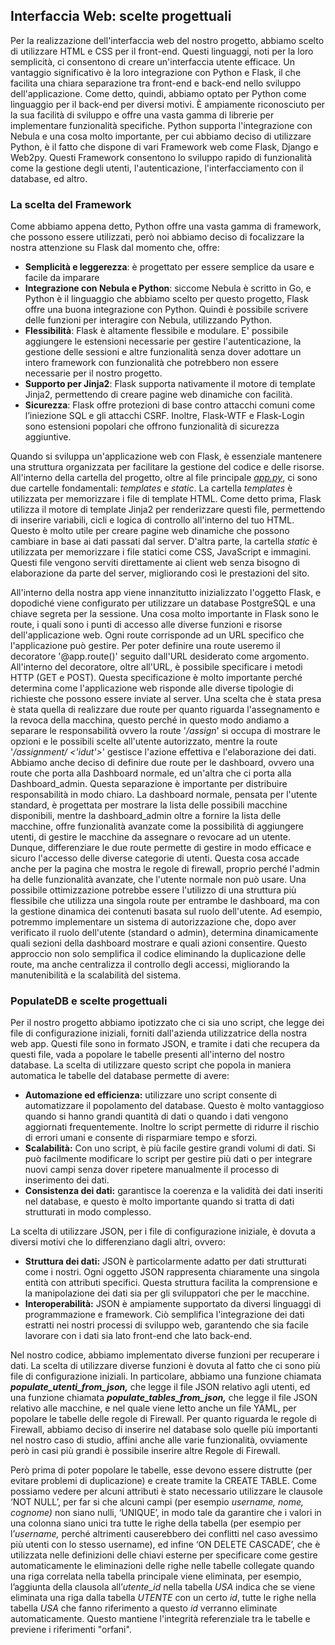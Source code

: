 ## Interfaccia Web: scelte progettuali

Per la realizzazione dell'interfaccia web del nostro progetto, abbiamo scelto di utilizzare HTML e CSS per il front-end. Questi linguaggi, noti per la loro semplicità, ci consentono di creare un'interfaccia utente efficace. Un vantaggio significativo è la loro integrazione con Python e Flask, il che facilita una chiara separazione tra front-end e back-end nello sviluppo dell'applicazione. Come detto, quindi, abbiamo optato per Python come linguaggio per il back-end per diversi motivi. È ampiamente riconosciuto per la sua facilità di sviluppo e offre una vasta gamma di librerie per implementare funzionalità specifiche. Python supporta l'integrazione con Nebula e una cosa molto importante, per cui abbiamo deciso di utilizzare Python, è il fatto che dispone di vari Framework web come Flask, Django e Web2py. Questi Framework consentono lo sviluppo rapido di funzionalità come la gestione degli utenti, l'autenticazione, l'interfacciamento con il database, ed altro.

### La scelta del Framework

Come abbiamo appena detto, Python offre una vasta gamma di framework, che possono essere utilizzati, però noi abbiamo deciso di focalizzare la nostra attenzione su Flask dal momento che, offre:

- **Semplicità e leggerezza**: è progettato per essere semplice da usare e facile da imparare
- **Integrazione con Nebula e Python**: siccome Nebula è scritto in Go, e Python è il linguaggio che abbiamo scelto per questo progetto, Flask offre una buona integrazione con Python. Quindi è possibile scrivere delle funzioni per interagire con Nebula, utilizzando Python.
- **Flessibilità**: Flask è altamente flessibile e modulare. E' possibile aggiungere le estensioni necessarie per gestire l'autenticazione, la gestione delle sessioni e altre funzionalità senza dover adottare un intero framework con funzionalità che potrebbero non essere necessarie per il nostro progetto.
- **Supporto per Jinja2**: Flask supporta nativamente il motore di template Jinja2, permettendo di creare pagine web dinamiche con facilità.
- **Sicurezza**: Flask offre protezioni di base contro attacchi comuni come l’iniezione SQL e gli attacchi CSRF. Inoltre, Flask-WTF e Flask-Login sono estensioni popolari che offrono funzionalità di sicurezza aggiuntive.

Quando si sviluppa un'applicazione web con Flask, è essenziale mantenere una struttura organizzata per facilitare la gestione del codice e delle risorse. All'interno della cartella del progetto, oltre al file principale _[app.py](http://app.py)_, ci sono due cartelle fondamentali: _templates_ e _static_. La cartella _templates_ è utilizzata per memorizzare i file di template HTML. Come detto prima, Flask utilizza il motore di template Jinja2 per renderizzare questi file, permettendo di inserire variabili, cicli e logica di controllo all'interno del tuo HTML. Questo è molto utile per creare pagine web dinamiche che possono cambiare in base ai dati passati dal server. D'altra parte, la cartella _static_ è utilizzata per memorizzare i file statici come CSS, JavaScript e immagini. Questi file vengono serviti direttamente ai client web senza bisogno di elaborazione da parte del server, migliorando così le prestazioni del sito.

All'interno della nostra app viene innanzitutto inizializzato l'oggetto Flask, e dopodiché viene configurato per utilizzare un database PostgreSQL e una chiave segreta per la sessione. Una cosa molto importante in Flask sono le route, i quali sono i punti di accesso alle diverse funzioni e risorse dell'applicazione web. Ogni route corrisponde ad un URL specifico che l'applicazione può gestire. Per poter definire una route useremo il decoratore '@app.route()' seguito dall'URL desiderato come argomento. All'interno del decoratore, oltre all'URL, è possibile specificare i metodi HTTP (GET e POST). Questa specificazione è molto importante perché determina come l'applicazione web risponde alle diverse tipologie di richieste che possono essere inviate al server. Una scelta che è stata presa è stata quella di realizzare due route per quanto riguarda l'assegnamento e la revoca della macchina, questo perché in questo modo andiamo a separare le responsabilità ovvero la route '_/assign_' si occupa di mostrare le opzioni e le possibili scelte all'utente autorizzato, mentre la route '_/assignment/ <'idut'>_' gestisce l'azione effettiva e l'elaborazione dei dati. Abbiamo anche deciso di definire due route per le dashboard, ovvero una route che porta alla Dashboard normale, ed un'altra che ci porta alla Dashboard_admin. Questa separazione è importante per distribuire responsabilità in modo chiaro. La dashboard normale, pensata per l'utente standard, è progettata per mostrare la lista delle possibili macchine disponibili, mentre la dashboard_admin oltre a fornire la lista delle macchine, offre funzionalità avanzate come la possibilità di aggiungere utenti, di gestire le macchine da assegnare o revocare ad un utente. Dunque, differenziare le due route permette di gestire in modo efficace e sicuro l'accesso delle diverse categorie di utenti. Questa cosa accade anche per la pagina che mostra le regole di firewall, proprio perché l'admin ha delle funzionalità avanzate, che l'utente normale non può usare. Una possibile ottimizzazione potrebbe essere l'utilizzo di una struttura più flessibile che utilizza una singola route per entrambe le dashboard, ma con la gestione dinamica dei contenuti basata sul ruolo dell'utente. Ad esempio, potremmo implementare un sistema di autorizzazione che, dopo aver verificato il ruolo dell'utente (standard o admin), determina dinamicamente quali sezioni della dashboard mostrare e quali azioni consentire. Questo approccio non solo semplifica il codice eliminando la duplicazione delle route, ma anche centralizza il controllo degli accessi, migliorando la manutenibilità e la scalabilità del sistema.

### PopulateDB e scelte progettuali

Per il nostro progetto abbiamo ipotizzato che ci sia uno script, che legge dei file di configurazione iniziali, forniti dall'azienda utilizzatrice della nostra web app. Questi file sono in formato JSON, e tramite i dati che recupera da questi file, vada a popolare le tabelle presenti all'interno del nostro database. La scelta di utilizzare questo script che popola in maniera automatica le tabelle del database permette di avere:

- **Automazione ed efficienza:** utilizzare uno script consente di automatizzare il popolamento del database. Questo è molto vantaggioso quando si hanno grandi quantità di dati o quando i dati vengono aggiornati frequentemente. Inoltre lo script permette di ridurre il rischio di errori umani e consente di risparmiare tempo e sforzi.
- **Scalabilità:** Con uno script, è più facile gestire grandi volumi di dati. Si può facilmente modificare lo script per gestire più dati o per integrare nuovi campi senza dover ripetere manualmente il processo di inserimento dei dati.
- **Consistenza dei dati:** garantisce la coerenza e la validità dei dati inseriti nel database, e questo è molto importante quando si tratta di dati strutturati in modo complesso.

La scelta di utilizzare JSON, per i file di configurazione iniziale, è dovuta a diversi motivi che lo differenziano dagli altri, ovvero:

- **Struttura dei dati:** JSON è particolarmente adatto per dati strutturati come i nostri. Ogni oggetto JSON rappresenta chiaramente una singola entità con attributi specifici. Questa struttura facilita la comprensione e la manipolazione dei dati sia per gli sviluppatori che per le macchine.
- **Interoperabilità:** JSON è ampiamente supportato da diversi linguaggi di programmazione e framework. Ciò semplifica l'integrazione dei dati estratti nei nostri processi di sviluppo web, garantendo che sia facile lavorare con i dati sia lato front-end che lato back-end.

Nel nostro codice, abbiamo implementato diverse funzioni per recuperare i dati. La scelta di utilizzare diverse funzioni è dovuta al fatto che ci sono più file di configurazione iniziali. In particolare, abbiamo una funzione chiamata _**populate_utenti_from_json,**_ che legge il file JSON relativo agli utenti, ed una funzione chiamata _**populate_tables_from_json,**_ che legge il file JSON relativo alle macchine, e nel quale viene letto anche un file YAML, per popolare le tabelle delle regole di Firewall. Per quanto riguarda le regole di Firewall, abbiamo deciso di inserire nel database solo quelle più importanti nel nostro caso di studio, affini anche alle varie funzionalità, ovviamente però in casi più grandi è possibile inserire altre Regole di Firewall. 

Però prima di poter popolare le tabelle, esse devono essere distrutte (per evitare problemi di duplicazione) e create tramite la CREATE TABLE. Come possiamo vedere per alcuni attributi è stato necessario utilizzare le clausole ‘NOT NULL’, per far si che alcuni campi (per esempio _username, nome, cognome)_ non siano nulli, ‘UNIQUE’, in modo tale da garantire che i valori in una colonna siano unici tra tutte le righe della tabella (per esempio per l’_username,_ perché altrimenti causerebbero dei conflitti nel caso avessimo più utenti con lo stesso username), ed infine ‘ON DELETE CASCADE’, che è utilizzata nelle definizioni delle chiavi esterne per specificare come gestire automaticamente le eliminazioni delle righe nelle tabelle collegate quando una riga correlata nella tabella principale viene eliminata, per esempio, l’aggiunta della clausola all’_utente_id_ nella tabella _USA_ indica che se viene eliminata una riga dalla tabella _UTENTE_ con un certo _id_, tutte le righe nella tabella _USA_ che fanno riferimento a questo _id_ verranno eliminate automaticamente. Questo mantiene l'integrità referenziale tra le tabelle e previene i riferimenti "orfani".